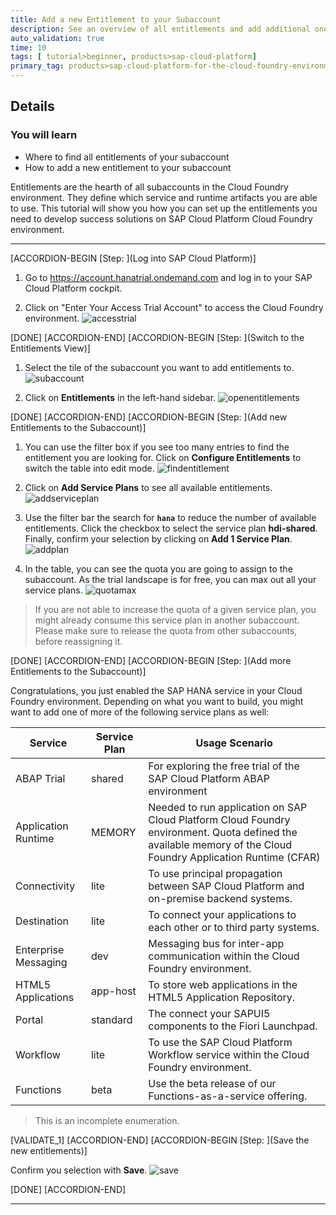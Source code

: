 ```yaml
---
title: Add a new Entitlement to your Subaccount
description: See an overview of all entitlements and add additional ones.
auto_validation: true
time: 10
tags: [ tutorial>beginner, products>sap-cloud-platform]
primary_tag: products>sap-cloud-platform-for-the-cloud-foundry-environment
---
```



## Details
### You will learn
  - Where to find all entitlements of your subaccount
  - How to add a new entitlement to your subaccount

Entitlements are the hearth of all subaccounts in the Cloud Foundry environment. They define which service and runtime artifacts you are able to use. This tutorial will show you how you can set up the entitlements you need to develop success solutions on SAP Cloud Platform Cloud Foundry environment.

---

[ACCORDION-BEGIN [Step: ](Log into SAP Cloud Platform)]


1. Go to <https://account.hanatrial.ondemand.com> and log in to your SAP Cloud Platform cockpit.

2. Click on "Enter Your Access Trial Account" to access the Cloud Foundry environment.
![accesstrial](accesstrial.png)

[DONE]
[ACCORDION-END]
[ACCORDION-BEGIN [Step: ](Switch to the Entitlements View)]

1. Select the tile of the subaccount you want to add entitlements to.
    ![subaccount](selectsubaccount.png)

2. Click on **Entitlements** in the left-hand sidebar.
    ![openentitlements](openentitlements.png)

[DONE]
[ACCORDION-END]
[ACCORDION-BEGIN [Step: ](Add new Entitlements to the Subaccount)]

1. You can use the filter box if you see too many entries to find the entitlement you are looking for. Click on **Configure Entitlements** to switch the table into edit mode.
    ![findentitlement](findentitlement.png)

2. Click on **Add Service Plans** to see all available entitlements.
    ![addserviceplan](addserviceplan.png)

3. Use the filter bar the search for **`hana`** to reduce the number of available entitlements. Click the checkbox to select the service plan **hdi-shared**. Finally, confirm your selection by clicking on **Add 1 Service Plan**.
    ![addplan](addplan.png)
4. In the table, you can see the quota you are going to assign to the subaccount. As the trial landscape is for free, you can max out all your service plans.
    ![quotamax](quotamax.png)

> If you are not able to increase the quota of a given service plan, you might already consume this service plan in another subaccount. Please make sure to release the quota from other subaccounts, before reassigning it.


[DONE]
[ACCORDION-END]
[ACCORDION-BEGIN [Step: ](Add more Entitlements to the Subaccount)]

Congratulations, you just enabled the SAP HANA service in your Cloud Foundry environment. Depending on what you want to build, you might want to add one of more of the following service plans as well:

| Service | Service Plan | Usage Scenario |
|----|----|----|
|ABAP Trial|shared | For exploring the free trial of the SAP Cloud Platform ABAP environment|
|Application Runtime|MEMORY|Needed to run application on SAP Cloud Platform Cloud Foundry environment. Quota defined the available memory of the Cloud Foundry Application Runtime (CFAR) |
|Connectivity|lite|To use principal propagation between SAP Cloud Platform and on-premise backend systems. |
|Destination|lite|To connect your applications to each other or to third party systems. |
|Enterprise Messaging|dev|Messaging bus for inter-app communication within the Cloud Foundry environment.|
|HTML5 Applications|app-host|To store web applications in the HTML5 Application Repository.|
|Portal|standard|The connect your SAPUI5 components to the Fiori Launchpad.|
|Workflow|lite|To use the SAP Cloud Platform Workflow service within the Cloud Foundry environment.|
|Functions|beta|Use the beta release of our Functions-as-a-service offering.|
> This is an incomplete enumeration.


[VALIDATE_1]
[ACCORDION-END]
[ACCORDION-BEGIN [Step: ](Save the new entitlements)]

Confirm you selection with **Save**.
![save](save.png)


[DONE]
[ACCORDION-END]

---
